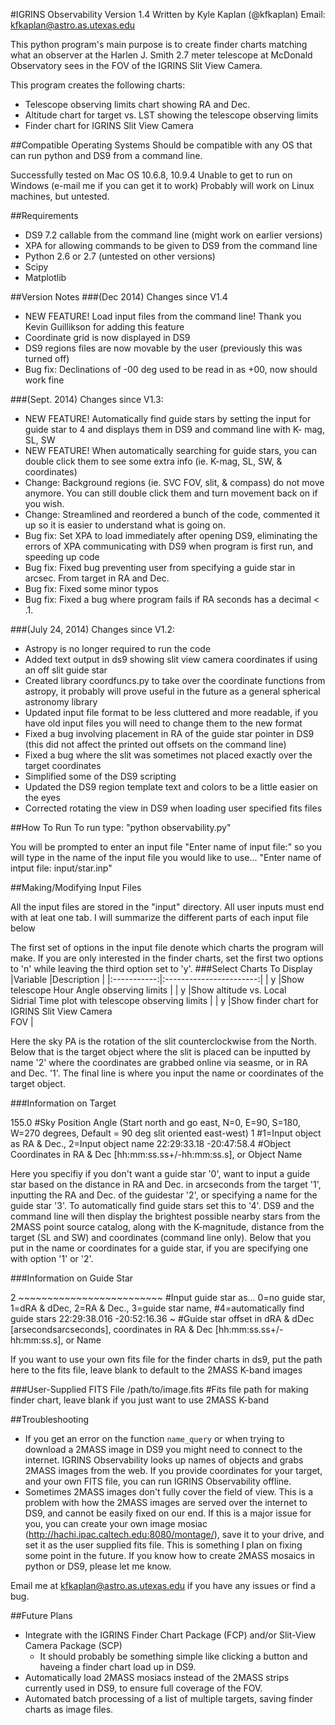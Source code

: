 #IGRINS Observability Version 1.4
Written by Kyle Kaplan (@kfkaplan)
Email: kfkaplan@astro.as.utexas.edu

This python program's main purpose is to create finder charts matching what
an observer at the Harlen J. Smith 2.7 meter telescope at McDonald 
Observatory sees in the FOV of the IGRINS Slit View Camera.

This program creates the following charts:
* Telescope observing limits chart showing RA and Dec.
* Altitude chart for target vs. LST showing the telescope observing limits
* Finder chart for IGRINS Slit View Camera

##Compatible Operating Systems
Should be compatible with any OS that can run python and DS9 from a
command line.

Successfully tested on Mac OS 10.6.8, 10.9.4
Unable to get to run on Windows (e-mail me if you can get it to work)
Probably will work on Linux machines, but untested.

##Requirements
* DS9 7.2 callable from the command line (might work on earlier
versions)
* XPA for allowing commands to be given to DS9 from the command line
* Python 2.6 or 2.7 (untested on other versions)
* Scipy
* Matplotlib

##Version Notes
###(Dec 2014) Changes since V1.4
* NEW FEATURE! Load input files from the command line! Thank you
Kevin Guillikson for adding this feature
* Coordinate grid is now displayed in DS9
* DS9 regions files are now movable by the user (previously this was
turned off)
* Bug fix: Declinations of -00 deg used to be read in as +00, now
should work fine

###(Sept. 2014) Changes since V1.3:
* NEW FEATURE! Automatically find guide stars by setting the input
 for guide star to 4 and displays them in DS9 and command line with
 K- mag, SL, SW
* NEW FEATURE! When automatically searching for guide stars, you can
 double click them to see some extra info (ie. K-mag, SL, SW, &
 coordinates)
* Change: Background regions (ie. SVC FOV, slit, & compass) do not
 move anymore.  You can still double click them and turn movement
 back on if you wish.
* Change: Streamlined and reordered a bunch of the code, commented it
 up so it is easier to understand what is going on.
* Bug fix: Set XPA to load immediately after opening DS9, eliminating
 the errors of XPA communicating with DS9 when program is first run,
 and speeding up code
* Bug fix: Fixed bug preventing user from specifying a guide star in
 arcsec. From target in RA and Dec.
* Bug fix: Fixed some minor typos
* Bug fix: Fixed a bug where program fails if RA seconds has a
 decimal < .1.

###(July 24, 2014) Changes since V1.2:
* Astropy is no longer required to run the code
* Added text output in ds9 showing slit view camera coordinates if
 using an off slit guide star
* Created library coordfuncs.py to take over the coordinate functions
 from astropy, it probably will prove useful in the future as a
 general spherical astronomy library
* Updated input file format to be less cluttered and more readable, if
 you have old input files you will need to change them to the new
 format
* Fixed a bug involving placement in RA of the guide star pointer in
 DS9 (this did not affect the printed out offsets on the command
 line)
* Fixed a bug where the slit was sometimes not placed exactly over the
 target coordinates
* Simplified some of the DS9 scripting
* Updated the DS9 region template text and colors to be a little
 easier on the eyes
* Corrected rotating the view in DS9 when loading user specified fits
 files

##How To Run
To run type:
"python observability.py"

You will be prompted to enter an input file
"Enter name of input file:"
so you will type in the name of the input file you would like to
    use...
"Enter name of intput file: input/star.inp"

##Making/Modifying Input Files

All the input files are stored in the "input" directory.
All user inputs must end with at leat one tab.
I will summarize the different parts of each input file below

The first set of options in the input file denote which charts the
    program will make.
If you are only interested in the finder charts, set the first two
    options to 'n' while leaving the third option set to 'y'.
###Select Charts To Display
  |Variable     |Description              |
  |:-----------:|:-----------------------:|
  | y           |Show telescope Hour Angle
                 observing limits         |
  | y           |Show altitude vs. Local  
                 Sidrial Time plot with 
                 telescope observing 
                 limits                   |
  | y           |Show finder chart for    
                 IGRINS Slit View Camera  
                 FOV                      |

Here the sky PA is the rotation of the slit counterclockwise from
    the North.
Below that is the target object where the slit is placed can be
    inputted by name '2' where the coordinates are grabbed online
    via seasme, or in RA and Dec. '1'.
The final line is where you input the name or coordinates of the
    target object.

###Information on Target

  155.0                 #Sky Position Angle (Start north and go east, N=0, E=90, S=180, W=270 degrees, Default = 90 deg slit oriented east-west)
  1                     #1=Input object as RA & Dec., 2=Input object name
  22:29:33.18 -20:47:58.4               #Object Coordinates in RA & Dec [hh:mm:ss.ss<space>+/-hh:mm:ss.s], or Object Name

Here you specifiy if you don't want a guide star '0', want to input
    a guide star based on the distance in RA and Dec. in arcseconds
    from the target '1', inputting the RA and Dec. of the guidestar
    '2', or specifying a name for the guide star '3'.
To automatically find guide stars set this to '4'.  DS9 and the
    command line will then display the brightest possible nearby
    stars from the 2MASS point source catalog, along with the
    K-magnitude, distance from the target (SL and SW) and
    coordinates (command line only).
Below that you put in the name or coordinates for a guide star, if
    you are specifying one with option '1' or '2'.

###Information on Guide Star

  2 ~~~~~~~~~~~~~~~~~~~~~~~~~ #Input guide star as... 0=no guide
                               star, 1=dRA & dDec, 2=RA & Dec.,
                               3=guide star name, #4=automatically
                               find guide stars
  22:29:38.016 -20:52:16.36 ~ #Guide star offset in dRA & dDec
                               [arseconds<space>arcseconds],
                               coordinates in RA & Dec
                               [hh:mm:ss.ss<space>+/-hh:mm:ss.s],
                               or Name

If you want to use your own fits file for the finder charts in ds9,
    put the path here to the fits file, leave blank to default to
    the 2MASS K-band images

###User-Supplied FITS File
/path/to/image.fits    #Fits file path for making finder chart, leave blank if you just want to use 2MASS K-band

##Troubleshooting
* If you get an error on the function `name_query` or when trying to download a 2MASS image in DS9 you might need to connect to the internet.
 IGRINS Observability looks up names of objects and grabs 2MASS images from the web.  If you provide coordinates for your target, and your own
 FITS file, you can run IGRINS Observability offline.
* Sometimes 2MASS images don't fully cover the field of view.  This is a problem with how the 2MASS images
 are served over the internet to DS9, and cannot be easily fixed on our end.  If this is a major issue for you, you can create your own
 image mosiac (http://hachi.ipac.caltech.edu:8080/montage/), save it to your drive, and set it as the user supplied fits file.
 This is something I plan on fixing some point in the future.  If you know how to create 2MASS mosaics in python or DS9, please let me know.

Email me at kfkaplan@astro.as.utexas.edu if you have any issues or find a bug.

##Future Plans
* Integrate with the IGRINS Finder Chart Package (FCP) and/or Slit-View Camera Package (SCP)
    * It should probably be something simple like clicking a button and haveing a finder chart load up in DS9.
* Automatically load 2MASS mosiacs instead of the 2MASS strips currently used in DS9, to ensure full coverage of the FOV.
* Automated batch processing of a list of multiple targets, saving finder charts as image files.
